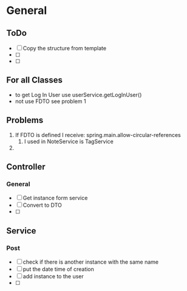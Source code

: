 # General
## ToDo
- [ ] Copy the structure from template
- [ ] 
- [ ] 
## For all Classes

- to get Log In User use userService.getLogInUser()
- not use FDTO see problem 1

## Problems
1. If FDTO is defined I receive: spring.main.allow-circular-references
   1. I used in  NoteService is TagService
2. 
## Controller
### General
- [ ] Get instance form service
- [ ] Convert to DTO
- [ ]


## Service
### Post
- [ ] check if there is another instance with the same name
- [ ] put the date time of creation
- [ ] add instance to the user
- [ ] 